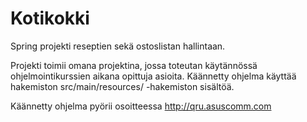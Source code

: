 # Kotikokki
Spring projekti reseptien sekä ostoslistan hallintaan.

Projekti toimii omana projektina, jossa toteutan käytännössä ohjelmointikurssien aikana opittuja asioita.
Käännetty ohjelma käyttää hakemiston src/main/resources/ -hakemiston sisältöä.

Käännetty ohjelma pyörii osoitteessa http://qru.asuscomm.com
